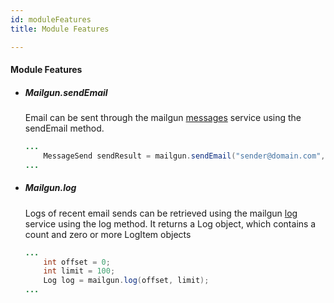 ```yaml
---
id: moduleFeatures
title: Module Features

---
```


#### Module Features

-	##### Mailgun.sendEmail
	
	Email can be sent through the mailgun [messages](http://documentation.mailgun.com/api-sending.html#api-sending-messages) service using the sendEmail method.
	
	```java
	...
		MessageSend sendResult = mailgun.sendEmail("sender@domain.com", "to@domain.com", null, "Subject", "<html><body>Content</body></html>");
	...
	```

-	##### Mailgun.log

	Logs of recent email sends can be retrieved using the mailgun [log](http://documentation.mailgun.com/user_manual.html#logs) service using the log method.
	It returns a Log object, which contains a count and zero or more LogItem objects
	
	```java
	...
		int offset = 0;
		int limit = 100;
		Log log = mailgun.log(offset, limit);
	...
	```
